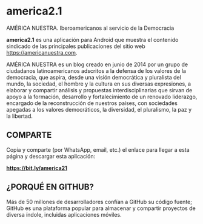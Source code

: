 # america2.1
AMÉRICA NUESTRA. Iberoamericanos al servicio de la Democracia


**america2.1** es una aplicación para Android que muestra el contenido sindicado de las principales publicaciones del sitio web https://americanuestra.com. 

AMÉRICA NUESTRA es un blog creado en junio de 2014 por un grupo de ciudadanos latinoamericanos adscritos a la defensa de los valores de la democracia, que aspira, desde una visión democrática y pluralista del mundo, la sociedad, el hombre y la cultura en sus diversas expresiones,  a elaborar y compartir análisis y propuestas interdisciplinarias que sirvan de apoyo a la formación, desarrollo y fortalecimiento de un renovado liderazgo, encargado de la reconstrucción de nuestros países, con sociedades apegadas a los valores democráticos, la diversidad, el pluralismo, la paz y la libertad.


## COMPARTE

Copia y comparte (por WhatsApp, email, etc.) el enlace para llegar a esta página y descargar esta aplicación: 

**https://bit.ly/america21**


## ¿PORQUÉ EN GITHUB?

Más de 50 millones de desarrolladores confían a GitHub su código fuente; GitHub es una plataforma popular para almacenar y compartir proyectos de diversa índole, incluidas aplicaciones móviles.

